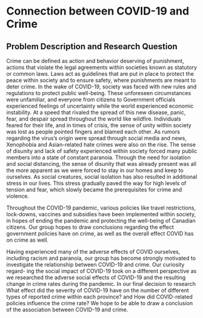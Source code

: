 # Connection between COVID-19 and Crime

## Problem Description and Research Question
Crime can be defined as action and behavior deserving of punishment, actions that violate the legal agreements within societies known as statutory or common laws. Laws act as guidelines that are put in place to protect the peace within society and to ensure safety, where punishments are meant to deter crime. In the wake of COVID-19, society was faced with new rules and regulations to protect public well-being. These unforeseen circumstances were unfamiliar, and everyone from citizens to Government officials experienced feelings of uncertainty while the world experienced economic instability. At a speed that rivaled the spread of this new disease, panic, fear, and despair spread throughout the world like wildfire. Individuals feared for their life, and in times of crisis, the sense of unity within society was lost as people pointed fingers and blamed each other. As rumors regarding the virus’s origin were spread through social media and news, Xenophobia and Asian-related hate crimes were also on the rise. The sense of disunity and lack of safety experienced within society forced many public members into a state of constant paranoia. Through the need for isolation and social distancing, the sense of disunity that was already present was all the more apparent as we were forced to stay in our homes and keep to ourselves. As social creatures, social isolation has also resulted in additional stress in our lives. This stress gradually paved the way for high levels of tension and fear, which slowly became the prerequisites for crime and violence.

Throughout the COVID-19 pandemic, various policies like travel restrictions, lock-downs, vaccines and subsidies have been implemented within society, in hopes of ending the pandemic and protecting the well-being of Canadian citizens. Our group hopes to draw conclusions regarding the effect government policies have on crime, as well as the overall effect COVID has on crime as well.

Having experienced many of the adverse effects of COVID ourselves, including racism and paranoia, our group has become strongly motivated to investigate the relationship between COVID-19 and crime. Our curiosity regard- ing the social impact of COVID-19 took on a different perspective as we researched the adverse social effects of COVID-19 and the resulting change in crime rates during the pandemic. In our final decision to research What effect did the severity of COVID-19 have on the number of different types of reported crime within each province? and How did COVID-related policies influence the crime rate? We hope to be able to draw a conclusion of the association between COVID-19 and crime.
